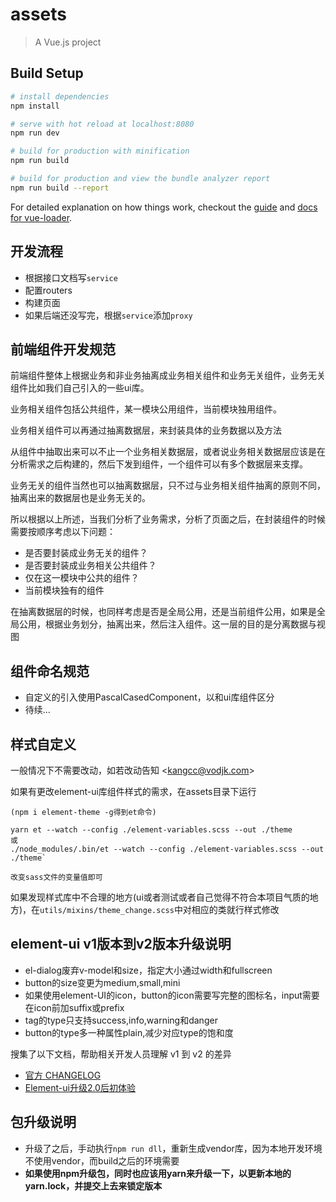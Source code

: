 # assets

> A Vue.js project

## Build Setup

``` bash
# install dependencies
npm install

# serve with hot reload at localhost:8080
npm run dev

# build for production with minification
npm run build

# build for production and view the bundle analyzer report
npm run build --report
```

For detailed explanation on how things work, checkout the [guide](http://vuejs-templates.github.io/webpack/) and [docs for vue-loader](http://vuejs.github.io/vue-loader).

## 开发流程

- 根据接口文档写`service`
- 配置routers
- 构建页面
- 如果后端还没写完，根据`service`添加`proxy`

## 前端组件开发规范

前端组件整体上根据业务和非业务抽离成业务相关组件和业务无关组件，业务无关组件比如我们自己引入的一些ui库。

业务相关组件包括公共组件，某一模块公用组件，当前模块独用组件。

业务相关组件可以再通过抽离数据层，来封装具体的业务数据以及方法

从组件中抽取出来可以不止一个业务相关数据层，或者说业务相关数据层应该是在分析需求之后构建的，然后下发到组件，一个组件可以有多个数据层来支撑。

业务无关的组件当然也可以抽离数据层，只不过与业务相关组件抽离的原则不同，抽离出来的数据层也是业务无关的。

所以根据以上所述，当我们分析了业务需求，分析了页面之后，在封装组件的时候需要按顺序考虑以下问题：
- 是否要封装成业务无关的组件？
- 是否要封装成业务相关公共组件？
- 仅在这一模块中公共的组件？
- 当前模块独有的组件

在抽离数据层的时候，也同样考虑是否是全局公用，还是当前组件公用，如果是全局公用，根据业务划分，抽离出来，然后注入组件。这一层的目的是分离数据与视图

## 组件命名规范

- 自定义的引入使用PascalCasedComponent，以和ui库组件区分
- 待续...

## 样式自定义

一般情况下不需要改动，如若改动告知 \<kangcc@vodjk.com\>


如果有更改element-ui库组件样式的需求，在assets目录下运行

```
(npm i element-theme -g得到et命令)

yarn et --watch --config ./element-variables.scss --out ./theme
或
./node_modules/.bin/et --watch --config ./element-variables.scss --out ./theme`

改变sass文件的变量值即可
```

如果发现样式库中不合理的地方(ui或者测试或者自己觉得不符合本项目气质的地方)，在`utils/mixins/theme_change.scss`中对相应的类就行样式修改

## element-ui v1版本到v2版本升级说明

- el-dialog废弃v-model和size，指定大小通过width和fullscreen
- button的size变更为medium,small,mini
- 如果使用element-UI的icon，button的icon需要写完整的图标名，input需要在icon前加suffix或prefix
- tag的type只支持success,info,warning和danger
- button的type多一种属性plain,减少对应type的饱和度

搜集了以下文档，帮助相关开发人员理解 v1 到 v2 的差异

- [官方 CHANGELOG](https://github.com/ElemeFE/element/blob/dev/CHANGELOG.zh-CN.md)
- [Element-ui升级2.0后初体验](https://segmentfault.com/a/1190000012051823)

## 包升级说明

- 升级了之后，手动执行`npm run dll`，重新生成vendor库，因为本地开发环境不使用vendor，而build之后的环境需要
- **如果使用npm升级包，同时也应该用yarn来升级一下，以更新本地的yarn.lock，并提交上去来锁定版本**
